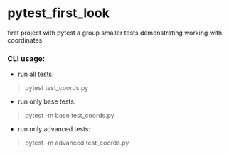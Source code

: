 # pytest_first_look
first project with pytest
 a group smaller tests demonstrating working with coordinates
###  CLI usage:
* run all tests: 
>pytest test_coords.py
* run only base tests: 
>pytest -m base test_coords.py
* run only advanced tests:
 >pytest -m advanced test_coords.py
